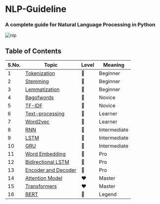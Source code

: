 # NLP-Guideline
### A complete guide for Natural Language Processing in Python

![nlp](https://user-images.githubusercontent.com/64016811/127821282-a9efe2f9-95b0-4974-b9dc-7df55f06044e.png)


## Table of Contents
| S.No. |  Topic |  Level  | Meaning |
|-------|--------|---------|---------|
| 1 | [Tokenization](https://github.com/MainakRepositor/NLP-Guideline/blob/master/Tokenization.py) | 🤍 | Beginner |
| 2 | [Stemming](https://github.com/MainakRepositor/NLP-Guideline/blob/master/Stemming.py) | 🤍 | Beginner |
| 3 | [Lemmatization](https://github.com/MainakRepositor/NLP-Guideline/blob/master/Lemmatization.py) | 🤍 | Beginner |
| 4 | [Bagofwords](https://github.com/MainakRepositor/NLP-Guideline/blob/master/BagOfWords.py) | 💛 | Novice |
| 5 | [TF-IDF]() | 💛 | Novice |
| 6 | [Text-processing]() | 🧡 | Learner |
| 7 | [Word2vec]() | 🧡 | Learner |
| 8 | [RNN]() | 💚 | Intermediate |
| 9 | [LSTM]() | 💚 | Intermediate |
| 10 | [GRU]() | 💚 | Intermediate |
| 11 | [Word Embedding]() | 💙 | Pro |
| 12 | [Bidirectional LSTM]() | 💙 | Pro |
| 13 | [Encoder and Decoder]() | 💙 | Pro |
| 14 | [Attention Model]() | ❤ | Master |
| 15 | [Transformers]() | ❤ | Master |
| 16 | [BERT]() | 🖤 | Legend |


